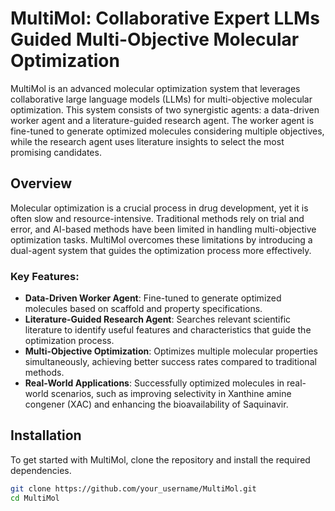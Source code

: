 # MultiMol: Collaborative Expert LLMs Guided Multi-Objective Molecular Optimization

MultiMol is an advanced molecular optimization system that leverages collaborative large language models (LLMs) for multi-objective molecular optimization. This system consists of two synergistic agents: a data-driven worker agent and a literature-guided research agent. The worker agent is fine-tuned to generate optimized molecules considering multiple objectives, while the research agent uses literature insights to select the most promising candidates.

## Overview

Molecular optimization is a crucial process in drug development, yet it is often slow and resource-intensive. Traditional methods rely on trial and error, and AI-based methods have been limited in handling multi-objective optimization tasks. MultiMol overcomes these limitations by introducing a dual-agent system that guides the optimization process more effectively.

### Key Features:
- **Data-Driven Worker Agent**: Fine-tuned to generate optimized molecules based on scaffold and property specifications.
- **Literature-Guided Research Agent**: Searches relevant scientific literature to identify useful features and characteristics that guide the optimization process.
- **Multi-Objective Optimization**: Optimizes multiple molecular properties simultaneously, achieving better success rates compared to traditional methods.
- **Real-World Applications**: Successfully optimized molecules in real-world scenarios, such as improving selectivity in Xanthine amine congener (XAC) and enhancing the bioavailability of Saquinavir.

## Installation

To get started with MultiMol, clone the repository and install the required dependencies.

```bash
git clone https://github.com/your_username/MultiMol.git
cd MultiMol
```

